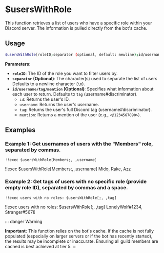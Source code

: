 # $usersWithRole

This function retrieves a list of users who have a specific role within your Discord server. The information is pulled directly from the bot's cache.

## Usage

```bash
$usersWithRole[roleID;separator (optional, default: newline);id/username/tag/mention (optional, default: tag)]
```

**Parameters:**

*   **`roleID`**: The ID of the role you want to filter users by.
*   **`separator` (Optional)**: The character(s) used to separate the list of users. Defaults to a newline character (`\n`).
*   **`id/username/tag/mention` (Optional)**:  Specifies what information about each user to return.  Defaults to `tag` (username#discriminator).
    *   `id`: Returns the user's ID.
    *   `username`: Returns the user's username.
    *   `tag`: Returns the user's full Discord tag (username#discriminator).
    *   `mention`: Returns a mention of the user (e.g., `<@1234567890>`).

## Examples

### Example 1: Get usernames of users with the "Members" role, separated by commas.

```discord
!!exec $usersWithRole[Members;, ,username]
```

<discord-messages>
    <discord-message :bot="false" role-color="#ffcc9a" author="Member">
        !!exec $usersWithRole[Members;, ,username]
    </discord-message>
    <discord-message :bot="true" role-color="#0099ff" author="Custom Command" avatar="https://media.discordapp.net/avatars/725721249652670555/781224f90c3b841ba5b40678e032f74a.webp">
        Mido, Rake, Azz
    </discord-message>
</discord-messages>

### Example 2: Get tags of users with no specific role (provide empty role ID), separated by commas and a space.

```discord
!!exec users with no roles: $usersWithRole[;, ,tag]
```

<discord-messages>
    <discord-message :bot="false" role-color="#ffcc9a" author="Member">
        !!exec users with no roles: $usersWithRole[;, ,tag]
    </discord-message>
    <discord-message :bot="true" role-color="#0099ff" author="Custom Command" avatar="https://media.discordapp.net/avatars/725721249652670555/781224f90c3b841ba5b40678e032f74a.webp">
        LonelyWolf#1234, Stranger#5678
    </discord-message>
</discord-messages>

::: danger Warning

**Important:** This function relies on the bot's cache. If the cache is not fully populated (especially on larger servers or if the bot has recently started), the results may be incomplete or inaccurate.  Ensuring all guild members are cached is best achieved at tier 5.
:::